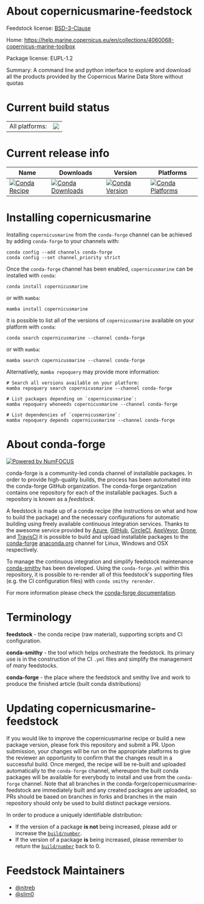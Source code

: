 About copernicusmarine-feedstock
================================

Feedstock license: [BSD-3-Clause](https://github.com/conda-forge/copernicusmarine-feedstock/blob/main/LICENSE.txt)

Home: https://help.marine.copernicus.eu/en/collections/4060068-copernicus-marine-toolbox

Package license: EUPL-1.2

Summary: A command line and python interface to explore and download all the products provided by the Copernicus Marine Data Store without quotas

Current build status
====================


<table><tr><td>All platforms:</td>
    <td>
      <a href="https://dev.azure.com/conda-forge/feedstock-builds/_build/latest?definitionId=21831&branchName=main">
        <img src="https://dev.azure.com/conda-forge/feedstock-builds/_apis/build/status/copernicusmarine-feedstock?branchName=main">
      </a>
    </td>
  </tr>
</table>

Current release info
====================

| Name | Downloads | Version | Platforms |
| --- | --- | --- | --- |
| [![Conda Recipe](https://img.shields.io/badge/recipe-copernicusmarine-green.svg)](https://anaconda.org/conda-forge/copernicusmarine) | [![Conda Downloads](https://img.shields.io/conda/dn/conda-forge/copernicusmarine.svg)](https://anaconda.org/conda-forge/copernicusmarine) | [![Conda Version](https://img.shields.io/conda/vn/conda-forge/copernicusmarine.svg)](https://anaconda.org/conda-forge/copernicusmarine) | [![Conda Platforms](https://img.shields.io/conda/pn/conda-forge/copernicusmarine.svg)](https://anaconda.org/conda-forge/copernicusmarine) |

Installing copernicusmarine
===========================

Installing `copernicusmarine` from the `conda-forge` channel can be achieved by adding `conda-forge` to your channels with:

```
conda config --add channels conda-forge
conda config --set channel_priority strict
```

Once the `conda-forge` channel has been enabled, `copernicusmarine` can be installed with `conda`:

```
conda install copernicusmarine
```

or with `mamba`:

```
mamba install copernicusmarine
```

It is possible to list all of the versions of `copernicusmarine` available on your platform with `conda`:

```
conda search copernicusmarine --channel conda-forge
```

or with `mamba`:

```
mamba search copernicusmarine --channel conda-forge
```

Alternatively, `mamba repoquery` may provide more information:

```
# Search all versions available on your platform:
mamba repoquery search copernicusmarine --channel conda-forge

# List packages depending on `copernicusmarine`:
mamba repoquery whoneeds copernicusmarine --channel conda-forge

# List dependencies of `copernicusmarine`:
mamba repoquery depends copernicusmarine --channel conda-forge
```


About conda-forge
=================

[![Powered by
NumFOCUS](https://img.shields.io/badge/powered%20by-NumFOCUS-orange.svg?style=flat&colorA=E1523D&colorB=007D8A)](https://numfocus.org)

conda-forge is a community-led conda channel of installable packages.
In order to provide high-quality builds, the process has been automated into the
conda-forge GitHub organization. The conda-forge organization contains one repository
for each of the installable packages. Such a repository is known as a *feedstock*.

A feedstock is made up of a conda recipe (the instructions on what and how to build
the package) and the necessary configurations for automatic building using freely
available continuous integration services. Thanks to the awesome service provided by
[Azure](https://azure.microsoft.com/en-us/services/devops/), [GitHub](https://github.com/),
[CircleCI](https://circleci.com/), [AppVeyor](https://www.appveyor.com/),
[Drone](https://cloud.drone.io/welcome), and [TravisCI](https://travis-ci.com/)
it is possible to build and upload installable packages to the
[conda-forge](https://anaconda.org/conda-forge) [anaconda.org](https://anaconda.org/)
channel for Linux, Windows and OSX respectively.

To manage the continuous integration and simplify feedstock maintenance
[conda-smithy](https://github.com/conda-forge/conda-smithy) has been developed.
Using the ``conda-forge.yml`` within this repository, it is possible to re-render all of
this feedstock's supporting files (e.g. the CI configuration files) with ``conda smithy rerender``.

For more information please check the [conda-forge documentation](https://conda-forge.org/docs/).

Terminology
===========

**feedstock** - the conda recipe (raw material), supporting scripts and CI configuration.

**conda-smithy** - the tool which helps orchestrate the feedstock.
                   Its primary use is in the construction of the CI ``.yml`` files
                   and simplify the management of *many* feedstocks.

**conda-forge** - the place where the feedstock and smithy live and work to
                  produce the finished article (built conda distributions)


Updating copernicusmarine-feedstock
===================================

If you would like to improve the copernicusmarine recipe or build a new
package version, please fork this repository and submit a PR. Upon submission,
your changes will be run on the appropriate platforms to give the reviewer an
opportunity to confirm that the changes result in a successful build. Once
merged, the recipe will be re-built and uploaded automatically to the
`conda-forge` channel, whereupon the built conda packages will be available for
everybody to install and use from the `conda-forge` channel.
Note that all branches in the conda-forge/copernicusmarine-feedstock are
immediately built and any created packages are uploaded, so PRs should be based
on branches in forks and branches in the main repository should only be used to
build distinct package versions.

In order to produce a uniquely identifiable distribution:
 * If the version of a package **is not** being increased, please add or increase
   the [``build/number``](https://docs.conda.io/projects/conda-build/en/latest/resources/define-metadata.html#build-number-and-string).
 * If the version of a package **is** being increased, please remember to return
   the [``build/number``](https://docs.conda.io/projects/conda-build/en/latest/resources/define-metadata.html#build-number-and-string)
   back to 0.

Feedstock Maintainers
=====================

* [@nitreb](https://github.com/nitreb/)
* [@slim0](https://github.com/slim0/)

